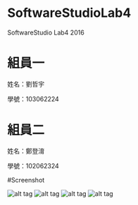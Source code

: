 # SoftwareStudioLab4
SoftwareStudio Lab4 2016

# 組員一

姓名：劉哲宇

學號：103062224

# 組員二

姓名：鄭登淯

學號：102062324

#Screenshot

![alt tag](/1.png)
![alt tag](/2.png)
![alt tag](/3.png)
![alt tag](/4.png)
